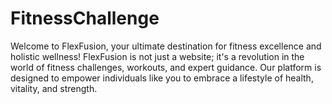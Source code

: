 # FitnessChallenge
Welcome to FlexFusion, your ultimate destination for fitness excellence and holistic wellness!  FlexFusion is not just a website; it's a revolution in the world of fitness challenges, workouts, and expert guidance. Our platform is designed to empower individuals like you to embrace a lifestyle of health, vitality, and strength.
